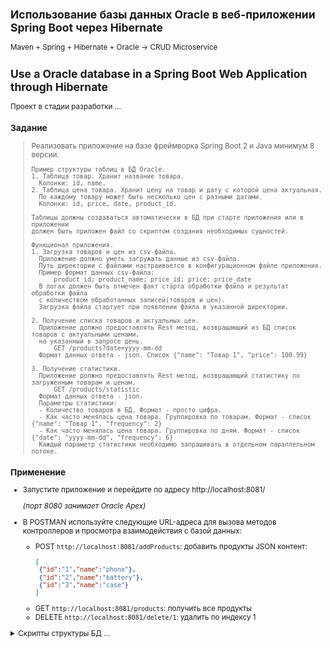 <small>

## Использование базы данных Oracle в веб-приложении Spring Boot через Hibernate

Maven + Spring + Hibernate + Oracle -> CRUD Microservice

## Use a Oracle database in a Spring Boot Web Application through Hibernate

Проект в стадии разработки ...

### Задание

>Реализовать приложение на базе фреймворка Spring Boot 2 и Java минимум 8 версии. 
>
>```
>Пример структуры таблиц в БД Oracle.
>1. Таблица товар. Хранит название товара.
>   Колонки: id, name.
>2. Таблица цена товара. Хранит цену на товар и дату с которой цена актуальная. 
>   По каждому товару может быть несколько цен с разными датами.
>   Колонки: id, price, date, product_id.
>
>Таблицы должны создаваться автоматически в БД при старте приложения или в приложении 
>должен быть приложен файл со скриптом создания необходимых сущностей.
>
>Функционал приложения.
>1. Загрузка товаров и цен из csv-файла.
>   Приложение должно уметь загружать данные из csv-файла. 
>   Путь директории с файлами настраивается в конфигурационном файле приложения. 
>   Пример формат данных csv-файла:
>       product_id; product_name; price_id; price; price_date
>   В логах должен быть отмечен факт старта обработки файла и результат обработки файла 
>   с количеством обработанных записей(товаров и цен).
>   Загрузка файла стартует при появлении файла в указанной директории.
>
>2. Получение списка товаров и актуальных цен.
>   Приложение должно предоставлять Rest метод, возвращающий из БД список товаров с актуальными ценами, 
>   на указанный в запросе день.
>       GET /products?date=yyyy-mm-dd 
>   Формат данных ответа - json. Список {"name": "Товар 1", "price": 100.99} 
>
>3. Получение статистики.
>   Приложение должно предоставлять Rest метод, возвращающий статистику по загруженным товарам и ценам.
>       GET /products/statistic 
>   Формат данных ответа - json.
>   Параметры статистики:
>   - Количество товаров в БД. Формат - просто цифра.
>   - Как часто менялась цена товара. Группировка по товарам. Формат - список {"name": "Товар 1", "frequency": 2} 
>   - Как часто менялась цена товара. Группировка по дням. Формат - список {"date": "yyyy-mm-dd", "frequency": 6} 
>   Каждый параметр статистики необходимо запрашивать в отдельном параллельном потоке.
>```

### Применение

- Запустите приложение и перейдите по адресу http://localhost:8081/ 

    *(порт 8080 занимает Oracle Apex)*

- В POSTMAN используйте следующие URL-адреса для вызова методов контроллеров и просмотра взаимодействия с базой данных:
    * POST `http://localhost:8081/addProducts`: добавить продукты 
        JSON контент:
        ```json
        [
         {"id":"1","name":"phone"},
         {"id":"2","name":"battery"},  
         {"id":"3","name":"case"}
        ]
         ```
    * GET `http://localhost:8081/products`: получить все продукты
    * DELETE `http://localhost:8081/delete/1`: удалить по индексу 1

<details><summary>Скрипты структуры БД ...</summary>

>Приложение автоматически создает структуру в БД, а скрипты на всякий случай...
>
>```sql
>/* таблица Продукты */
>DROP TABLE products PURGE;
>/
>CREATE TABLE products
>(
>  product_id   NUMBER(10,0) NOT NULL,
>  product_name VARCHAR2(255),
>  PRIMARY KEY (product_id)
>);
>/
>/* таблица Цены */
>DROP TABLE prices PURGE;
>
>CREATE TABLE prices
>(
>  price_id   NUMBER(10,0) NOT NULL,
>  price      VARCHAR2(255),
>  price_date DATE DEFAULT SYSDATE,
>  PRIMARY KEY (price_id)
>);
>/
>/* проверка */
>SELECT * 
>  FROM products pd, 
>       prices   pr 
> WHERE pd.product_id  = pr.price_id;
>```
</details></small>
